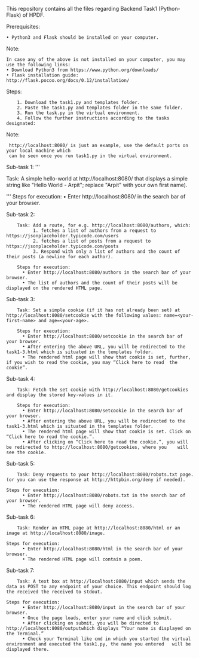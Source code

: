 This repository contains all the files regarding Backend Task1 (Python-Flask) of HPDF.

Prerequisites:

    • Python3 and Flask should be installed on your computer.

Note:

    In case any of the above is not installed on your computer, you may use the following links:
    • Download Python3 from https://www.python.org/downloads/
    • Flask installation guide: http://flask.pocoo.org/docs/0.12/installation/

Steps: 

        1. Download the task1.py and templates folder.
        2. Paste the task1.py and templates folder in the same folder.
        3. Run the task.py in the virtual environment.
        4. Follow the further instructions according to the tasks designated:

Note:                

     http://localhost:8080/ is just an example, use the default ports on your local machine which 
     can be seen once you run task1.py in the virtual environment.

Sub-task 1:
	'''
        <p>Task: A simple hello-world at http://localhost:8080/ that displays a simple string like "Hello World - Arpit"; replace "Arpit" with your own first name).</p>
        '''
	Steps for execution:
          •  Enter http://localhost:8080/ in the search bar of your browser.


Sub-task 2:

        Task: Add a route, for e.g. http://localhost:8080/authors, which:
              1. fetches a list of authors from a request to https://jsonplaceholder.typicode.com/users
              2. fetches a list of posts from a request to https://jsonplaceholder.typicode.com/posts
              3. Respond with only a list of authors and the count of their posts (a newline for each author).

        Steps for execution:
          • Enter http://localhost:8080/authors in the search bar of your browser.
          • The list of authors and the count of their posts will be displayed on the rendered HTML page.
		

Sub-task 3: 

        Task: Set a simple cookie (if it has not already been set) at http://localhost:8080/setcookie with the following values: name=<your-first-name> and age=<your-age>.

        Steps for execution:
          • Enter http://localhost:8080/setcookie in the search bar of your browser.
          • After entering the above URL, you will be redirected to the task1-3.html which is situated in the templates folder. 
          • The rendered html page will show that cookie is set, further, if you wish to read the cookie, you may “Click here to read  the cookie”.

Sub-task 4: 

        Task: Fetch the set cookie with http://localhost:8080/getcookies and display the stored key-values in it.

        Steps for execution:
          • Enter http://localhost:8080/setcookie in the search bar of your browser.
          • After entering the above URL, you will be redirected to the task1-3.html which is situated in the templates folder. 
          • The rendered html page will show that cookie is set. Click on “Click here to read the cookie.”.
          • After clicking on “Click here to read the cookie.”, you will be redirected to http://localhost:8080/getcookies, where you    will see the cookie.


Sub-task 5: 

        Task: Deny requests to your http://localhost:8080/robots.txt page. (or you can use the response at http://httpbin.org/deny if needed).

	Steps for execution:
          • Enter http://localhost:8080/robots.txt in the search bar of your browser.
          • The rendered HTML page will deny access.


Sub-task 6: 

        Task: Render an HTML page at http://localhost:8080/html or an image at http://localhost:8080/image.

	Steps for execution:
          • Enter http://localhost:8080/html in the search bar of your browser.
          • The rendered HTML page will contain a poem.


Sub-task 7: 

        Task: A text box at http://localhost:8080/input which sends the data as POST to any endpoint of your choice. This endpoint should log the received the received to stdout. 

	Steps for execution:
          • Enter http://localhost:8080/input in the search bar of your browser.
          • Once the page loads, enter your name and click submit.
          • After clicking on submit, you will be directed to http://localhost:8080/outputwhich displays “Your name is displayed on the Terminal.”
          • Check your Terminal like cmd in which you started the virtual environment and executed the task1.py, the name you entered   will be displayed there.







	


